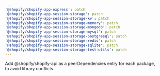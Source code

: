 ```yaml
---
'@shopify/shopify-app-express': patch
'@shopify/shopify-app-session-storage': patch
'@shopify/shopify-app-session-storage-kv': patch
'@shopify/shopify-app-session-storage-memory': patch
'@shopify/shopify-app-session-storage-mongodb': patch
'@shopify/shopify-app-session-storage-mysql': patch
'@shopify/shopify-app-session-storage-postgresql': patch
'@shopify/shopify-app-session-storage-redis': patch
'@shopify/shopify-app-session-storage-sqlite': patch
'@shopify/shopify-app-session-storage-test-utils': patch
---
```


Add @shopify/shopify-api as a peerDependencies entry for each package, to avoid library conflicts
